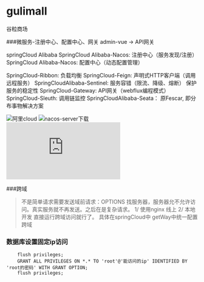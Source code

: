 # gulimall
谷粒商场

###微服务-注册中心、配置中心、网关
admin-vue  -> API网关

springCloud Alibaba
SpringCloud Alibaba-Nacos: 注册中心（服务发现/注册）
SpringCloud Alibaba-Nacos: 配置中心（动态配置管理）

SpringCloud-Ribbon: 负载均衡
SpringCloud-Feign: 声明式HTTP客户端（调用远程服务）
SpringCloudAlibaba-Sentinel: 服务容错（限流、降级、熔断）  保护服务的稳定性
SpringCloud-Gateway: API网关（webflux编程模式）
SpringCloud-Sleuth: 调用链监控
SpringCloudAlibaba-Seata： 原Fescar, 即分布事物解决方案


![阿里cloud](https://github.com/alibaba/spring-cloud-alibaba/blob/2.2.x/README-zh.md])
![nacos-server下载](https://github.com/alibaba/nacos/releases/tag/1.1.3)
![Nacos](https://nacos.io/zh-cn/docs/what-is-nacos.html)



###跨域
> 不是简单请求需要发送域前请求：OPTIONS 找服务器，服务器允不允许访问。真实服务就不再发送。之后在是复杂请求。
> 1/ 使用nginx   线上
> 2/ 本地开发 直接运行跨域访问就行了。 具体在springCloud中 getWay中统一配置跨域


### 数据库设置固定ip访问
```
    flush privileges;
    GRANT ALL PRIVILEGES ON *.* TO 'root'@'能访问的ip' IDENTIFIED BY 'root的密码' WITH GRANT OPTION;
    flush privileges;
```
